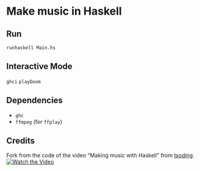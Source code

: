 # Make music in Haskell
## Run
`runhaskell Main.hs`

## Interactive Mode
`ghci`
`playDoom`

## Dependencies
- `ghc`
- `ffmpeg` (for `ffplay`)

## Credits

Fork from the code of the video "Making music with Haskell" from [tsoding](https://github.com/tsoding).
[![Watch the Video](https://i.ytimg.com/vi/FYTZkE5BZ-0/hqdefault.jpg)](https://www.youtube.com/watch?v=FYTZkE5BZ-0)
